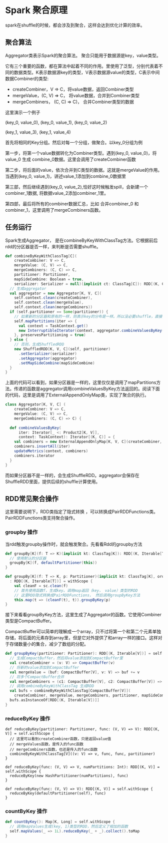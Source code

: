 # Spark 聚合原理 #

spark在shuffle的时候，都会涉及到聚合，这样会达到优化计算的效率。

## 聚合算法 ##

Aggregator类表示Spark的聚合算法。 聚合只能用于数据源是key，value类型。

它有三个重要的函数，都在算法中起着不同的作用。里使用了泛型，分别代表着不同的数据类型。K表示数据源key的类型，V表示数据源value的类型，C表示中间数据Combiner的类型:

* createCombiner，V => C，将value数据，返回Combiner类型
* mergeValue，(C, V) => C， 将value数据，合并到Combiner类型
* mergeCombiners， (C, C) => C)， 合并Combiner类型的数据

这里演示一个例子

 (key_0, value_0), 	(key_0, value_1), 	(key_0, value_2)

(key_1, value_3),	(key_1, value_4)

首先将相同的Key分组。然后对每一个分组，做聚合。以key_0分组为例

第一步，将第一个value数据转化为Combiner类型。遇到(key_0, value_0)，将value_0 生成 combine_0数据。这里会调用了createCombiner函数

第二步，将后面的value，依次合并到C类型的数据。这就是mergeValue的作用。当遇到(key_0, value_1)，讲述value_1添加到combine_0数据里

第三部，然后继续遇到(key_0, value_2),恰好这时候触发spill，会新建一个combiner_1数据, 将数据value_2添加combiner_1里。

第四部，最后将所有的combiner数据汇总，比如 合并combiner_0 和 combiner_1，这里调用了mergeCombiners函数。

 

## 任务运行 ##

Spark生成Aggregator， 是在combineByKeyWithClassTag方法。它根据前后rdd的分区器是否一样，来判断是否需要shuffle。

```scala
def combineByKeyWithClassTag[C](
    createCombiner: V => C,
    mergeValue: (C, V) => C,
    mergeCombiners: (C, C) => C,
    partitioner: Partitioner,
    mapSideCombine: Boolean = true,
    serializer: Serializer = null)(implicit ct: ClassTag[C]): RDD[(K, C)] = self.withScope {
  // 生成aggregator
  val aggregator = new Aggregator[K, V, C](
    self.context.clean(createCombiner),
    self.context.clean(mergeValue),
    self.context.clean(mergeCombiners))
  if (self.partitioner == Some(partitioner)) {
    // 如果新的分区器和原有的一样，则表示key的分布是一样。所以没必要shuffle，直接调用mapPartitions
    self.mapPartitions(iter => {
      val context = TaskContext.get()
      new InterruptibleIterator(context, aggregator.combineValuesByKey(iter, context))
    }, preservesPartitioning = true)
  } else {
    // 否则，生成ShuffledRDD
    new ShuffledRDD[K, V, C](self, partitioner)
      .setSerializer(serializer)
      .setAggregator(aggregator)
      .setMapSideCombine(mapSideCombine)
  }
}
```

上面的代码可以看到，如果分区器是一样的，这里仅仅是调用了mapPartitions方法。传递的函数是aggregator调用combineValuesByKey方法返回的。阅读下面的代码，这里是调用了ExternalAppendOnlyMap类，实现了聚合的执行。

```scala
class Aggregator[K, V, C] (
    createCombiner: V => C,
    mergeValue: (C, V) => C,
    mergeCombiners: (C, C) => C) {
    
  def combineValuesByKey(
      iter: Iterator[_ <: Product2[K, V]],
      context: TaskContext): Iterator[(K, C)] = {
    val combiners = new ExternalAppendOnlyMap[K, V, C](createCombiner, mergeValue, mergeCombiners)
    combiners.insertAll(iter)
    updateMetrics(context, combiners)
    combiners.iterator
  }
}
```



而如果分区器不是一样的，会生成ShuffleRDD。aggregator会保存在ShuffleRDD里面，提供后续的shuffle计算使用。



## RDD常见聚合操作 ##

这里需要说明下，RDD类指定了隐式转换 ，可以转换成PairRDDFunctions类。PairRDDFunctions类支持聚合操作。

### groupby 操作 ###

当rdd触发groupby操作时，就会触发聚合。先看看Rdd的groupby方法

```scala
def groupBy[K](f: T => K)(implicit kt: ClassTag[K]): RDD[(K, Iterable[T])] = withScope {
  // 使用默认的分区器
  groupBy[K](f, defaultPartitioner(this))
}

def groupBy[K](f: T => K, p: Partitioner)(implicit kt: ClassTag[K], ord: Ordering[K] = null)
  : RDD[(K, Iterable[T])] = withScope {
    val cleanF = sc.clean(f)
    // 首先使用函数f，生成key。调用map返回（key， value）类型的RDD
    // 这里RDD隐式转换成PairRDDFunctions， 然后调用groupByKey方法
    this.map(t => (cleanF(t), t)).groupByKey(p)
}
```

接下来看看groupByKey方法，这里生成了Aggregator的函数。它使用Combiner类型是CompactBuffer。

CompactBuffer可以简单的理解成一个array，只不过将第一个和第二个元素单独存储，将后面的元素存到array里，但是它对外提供了和array一样的接口。这样对于存储数量小的集合，减少了数组的分配。

```scala
def groupByKey(partitioner: Partitioner): RDD[(K, Iterable[V])] = self.withScope {
  // 生成CompactBuffer，然后将value添加到CompactBuffer里
  val createCombiner = (v: V) => CompactBuffer(v)
  // 将新的value添加到CompactBuffer
  val mergeValue = (buf: CompactBuffer[V], v: V) => buf += v
  // 将多个CompactBuffer合并
  val mergeCombiners = (c1: CompactBuffer[V], c2: CompactBuffer[V]) => c1 ++= c2
  // 调用combineByKeyWithClassTag 生成RDD
  val bufs = combineByKeyWithClassTag[CompactBuffer[V]](
    createCombiner, mergeValue, mergeCombiners, partitioner, mapSideCombine = false)
  bufs.asInstanceOf[RDD[(K, Iterable[V])]]
}
```



### reduceByKey 操作 ##

```
def reduceByKey(partitioner: Partitioner, func: (V, V) => V): RDD[(K, V)] = self.withScope {
  // 这里可以看到createCombiner函数，只是返回value值
  // mergeValues函数，是传入的func函数
  // mergeCombiners函数，也还是传入的func函数
  combineByKeyWithClassTag[V]((v: V) => v, func, func, partitioner)
}
 
def reduceByKey(func: (V, V) => V, numPartitions: Int): RDD[(K, V)] = self.withScope {
  reduceByKey(new HashPartitioner(numPartitions), func)
}

def reduceByKey(func: (V, V) => V): RDD[(K, V)] = self.withScope {
  reduceByKey(defaultPartitioner(self), func)
}
```



### countByKey 操作 ###

```scala
def countByKey(): Map[K, Long] = self.withScope {
  // 调用mapValues生成(key, 1)类型的RDD，然后定义了相加的函数
  self.mapValues(_ => 1L).reduceByKey(_ + _).collect().toMap
}
```

